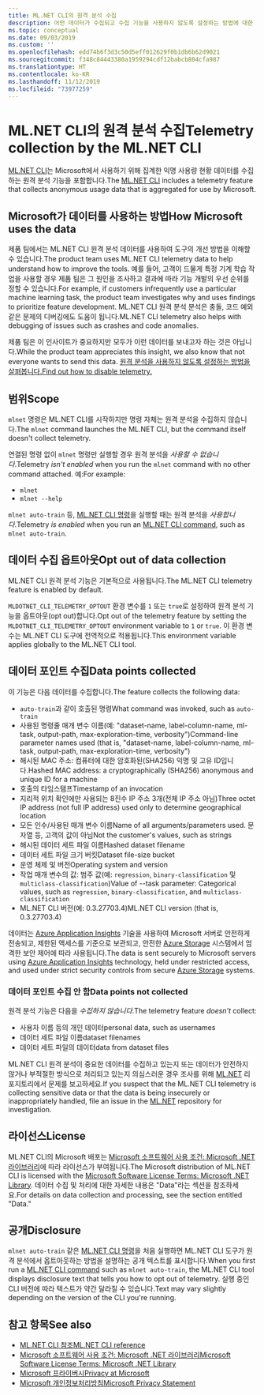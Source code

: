 ```yaml
---
title: ML.NET CLI의 원격 분석 수집
description: 어떤 데이터가 수집되고 수집 기능을 사용하지 않도록 설정하는 방법에 대한 분석을 위해 사용 정보를 수집하는 ML.NET CLI 원격 분석 기능을 살펴봅니다. 또한 Microsoft의 GDPR 규정 준수에 대한 정보와 .NET 라이선스 링크를 확인합니다.
ms.topic: conceptual
ms.date: 09/03/2019
ms.custom: ''
ms.openlocfilehash: edd74b6f3d3c50d5eff012629f0b1db6b62d9021
ms.sourcegitcommit: f348c84443380a1959294cdf12babcb804cfa987
ms.translationtype: HT
ms.contentlocale: ko-KR
ms.lasthandoff: 11/12/2019
ms.locfileid: "73977259"
---
```

# <a name="telemetry-collection-by-the-mlnet-cli"></a><span data-ttu-id="7fe7f-104">ML.NET CLI의 원격 분석 수집</span><span class="sxs-lookup"><span data-stu-id="7fe7f-104">Telemetry collection by the ML.NET CLI</span></span>

<span data-ttu-id="7fe7f-105">[ML.NET CLI](https://aka.ms/mlnet-cli)는 Microsoft에서 사용하기 위해 집계한 익명 사용량 현황 데이터를 수집하는 원격 분석 기능을 포함합니다.</span><span class="sxs-lookup"><span data-stu-id="7fe7f-105">The [ML.NET CLI](https://aka.ms/mlnet-cli) includes a telemetry feature that collects anonymous usage data that is aggregated for use by Microsoft.</span></span>

## <a name="how-microsoft-uses-the-data"></a><span data-ttu-id="7fe7f-106">Microsoft가 데이터를 사용하는 방법</span><span class="sxs-lookup"><span data-stu-id="7fe7f-106">How Microsoft uses the data</span></span>

<span data-ttu-id="7fe7f-107">제품 팀에서는 ML.NET CLI 원격 분석 데이터를 사용하여 도구의 개선 방법을 이해할 수 있습니다.</span><span class="sxs-lookup"><span data-stu-id="7fe7f-107">The product team uses ML.NET CLI telemetry data to help understand how to improve the tools.</span></span> <span data-ttu-id="7fe7f-108">예를 들어, 고객이 드물게 특정 기계 학습 작업을 사용할 경우 제품 팀은 그 원인을 조사하고 결과에 따라 기능 개발의 우선 순위를 정할 수 있습니다.</span><span class="sxs-lookup"><span data-stu-id="7fe7f-108">For example, if customers infrequently use a particular machine learning task, the product team investigates why and uses findings to prioritize feature development.</span></span> <span data-ttu-id="7fe7f-109">ML.NET CLI 원격 분석 분석은 충돌, 코드 예외 같은 문제의 디버깅에도 도움이 됩니다.</span><span class="sxs-lookup"><span data-stu-id="7fe7f-109">ML.NET CLI telemetry also helps with debugging of issues such as crashes and code anomalies.</span></span>

<span data-ttu-id="7fe7f-110">제품 팀은 이 인사이트가 중요하지만 모두가 이런 데이터를 보내고자 하는 것은 아닙니다.</span><span class="sxs-lookup"><span data-stu-id="7fe7f-110">While the product team appreciates this insight, we also know that not everyone wants to send this data.</span></span> [<span data-ttu-id="7fe7f-111">원격 분석을 사용하지 않도록 설정하는 방법을 살펴봅니다.</span><span class="sxs-lookup"><span data-stu-id="7fe7f-111">Find out how to disable telemetry.</span></span>](#opt-out-of-data-collection)

## <a name="scope"></a><span data-ttu-id="7fe7f-112">범위</span><span class="sxs-lookup"><span data-stu-id="7fe7f-112">Scope</span></span>

<span data-ttu-id="7fe7f-113">`mlnet` 명령은 ML.NET CLI를 시작하지만 명령 자체는 원격 분석을 수집하지 않습니다.</span><span class="sxs-lookup"><span data-stu-id="7fe7f-113">The `mlnet` command launches the ML.NET CLI, but the command itself doesn't collect telemetry.</span></span>

<span data-ttu-id="7fe7f-114">연결된 명령 없이 `mlnet` 명령만 실행할 경우 원격 분석을 *사용할 수 없습니다*.</span><span class="sxs-lookup"><span data-stu-id="7fe7f-114">Telemetry *isn't enabled* when you run the `mlnet` command with no other command attached.</span></span> <span data-ttu-id="7fe7f-115">예:</span><span class="sxs-lookup"><span data-stu-id="7fe7f-115">For example:</span></span>

- `mlnet`
- `mlnet --help`

<span data-ttu-id="7fe7f-116">`mlnet auto-train` 등, [ML.NET CLI 명령](../reference/ml-net-cli-reference.md)을 실행할 때는 원격 분석을 *사용합니다*.</span><span class="sxs-lookup"><span data-stu-id="7fe7f-116">Telemetry *is enabled* when you run an [ML.NET CLI command](../reference/ml-net-cli-reference.md), such as `mlnet auto-train`.</span></span>

## <a name="opt-out-of-data-collection"></a><span data-ttu-id="7fe7f-117">데이터 수집 옵트아웃</span><span class="sxs-lookup"><span data-stu-id="7fe7f-117">Opt out of data collection</span></span>

<span data-ttu-id="7fe7f-118">ML.NET CLI 원격 분석 기능은 기본적으로 사용됩니다.</span><span class="sxs-lookup"><span data-stu-id="7fe7f-118">The ML.NET CLI telemetry feature is enabled by default.</span></span>

<span data-ttu-id="7fe7f-119">`MLDOTNET_CLI_TELEMETRY_OPTOUT` 환경 변수를 `1` 또는 `true`로 설정하여 원격 분석 기능을 옵트아웃(opt out)합니다.</span><span class="sxs-lookup"><span data-stu-id="7fe7f-119">Opt out of the telemetry feature by setting the `MLDOTNET_CLI_TELEMETRY_OPTOUT` environment variable to `1` or `true`.</span></span> <span data-ttu-id="7fe7f-120">이 환경 변수는 ML.NET CLI 도구에 전역적으로 적용됩니다.</span><span class="sxs-lookup"><span data-stu-id="7fe7f-120">This environment variable applies globally to the ML.NET CLI tool.</span></span>

## <a name="data-points-collected"></a><span data-ttu-id="7fe7f-121">데이터 포인트 수집</span><span class="sxs-lookup"><span data-stu-id="7fe7f-121">Data points collected</span></span>

<span data-ttu-id="7fe7f-122">이 기능은 다음 데이터를 수집합니다.</span><span class="sxs-lookup"><span data-stu-id="7fe7f-122">The feature collects the following data:</span></span>

- <span data-ttu-id="7fe7f-123">`auto-train`과 같이 호출된 명령</span><span class="sxs-lookup"><span data-stu-id="7fe7f-123">What command was invoked, such as `auto-train`</span></span>
- <span data-ttu-id="7fe7f-124">사용된 명령줄 매개 변수 이름(예: "dataset-name, label-column-name, ml-task, output-path, max-exploration-time, verbosity")</span><span class="sxs-lookup"><span data-stu-id="7fe7f-124">Command-line parameter names used (that is, "dataset-name, label-column-name, ml-task, output-path, max-exploration-time, verbosity")</span></span>
- <span data-ttu-id="7fe7f-125">해시된 MAC 주소: 컴퓨터에 대한 암호화된(SHA256) 익명 및 고유 ID입니다.</span><span class="sxs-lookup"><span data-stu-id="7fe7f-125">Hashed MAC address: a cryptographically (SHA256) anonymous and unique ID for a machine</span></span>
- <span data-ttu-id="7fe7f-126">호출의 타임스탬프</span><span class="sxs-lookup"><span data-stu-id="7fe7f-126">Timestamp of an invocation</span></span>
- <span data-ttu-id="7fe7f-127">지리적 위치 확인에만 사용되는 8진수 IP 주소 3개(전체 IP 주소 아님)</span><span class="sxs-lookup"><span data-stu-id="7fe7f-127">Three octet IP address (not full IP address) used only to determine geographical location</span></span>
- <span data-ttu-id="7fe7f-128">모든 인수/사용된 매개 변수 이름</span><span class="sxs-lookup"><span data-stu-id="7fe7f-128">Name of all arguments/parameters used.</span></span> <span data-ttu-id="7fe7f-129">문자열 등, 고객의 값이 아님</span><span class="sxs-lookup"><span data-stu-id="7fe7f-129">Not the customer's values, such as strings</span></span>
- <span data-ttu-id="7fe7f-130">해시된 데이터 세트 파일 이름</span><span class="sxs-lookup"><span data-stu-id="7fe7f-130">Hashed dataset filename</span></span>
- <span data-ttu-id="7fe7f-131">데이터 세트 파일 크기 버킷</span><span class="sxs-lookup"><span data-stu-id="7fe7f-131">Dataset file-size bucket</span></span>
- <span data-ttu-id="7fe7f-132">운영 체제 및 버전</span><span class="sxs-lookup"><span data-stu-id="7fe7f-132">Operating system and version</span></span>
- <span data-ttu-id="7fe7f-133">작업 매개 변수의 값: 범주 값(예: `regression`, `binary-classification` 및 `multiclass-classification`)</span><span class="sxs-lookup"><span data-stu-id="7fe7f-133">Value of --task parameter: Categorical values, such as `regression`, `binary-classification`, and `multiclass-classification`</span></span>
- <span data-ttu-id="7fe7f-134">ML.NET CLI 버전(예: 0.3.27703.4)</span><span class="sxs-lookup"><span data-stu-id="7fe7f-134">ML.NET CLI version (that is, 0.3.27703.4)</span></span>

<span data-ttu-id="7fe7f-135">데이터는 [Azure Application Insights](https://azure.microsoft.com/services/application-insights/) 기술을 사용하여 Microsoft 서버로 안전하게 전송되고, 제한된 액세스를 기준으로 보관되고, 안전한 [Azure Storage](https://azure.microsoft.com/services/storage/) 시스템에서 엄격한 보안 제어에 따라 사용됩니다.</span><span class="sxs-lookup"><span data-stu-id="7fe7f-135">The data is sent securely to Microsoft servers using [Azure Application Insights](https://azure.microsoft.com/services/application-insights/) technology, held under restricted access, and used under strict security controls from secure [Azure Storage](https://azure.microsoft.com/services/storage/) systems.</span></span>

### <a name="data-points-not-collected"></a><span data-ttu-id="7fe7f-136">데이터 포인트 수집 안 함</span><span class="sxs-lookup"><span data-stu-id="7fe7f-136">Data points not collected</span></span>

<span data-ttu-id="7fe7f-137">원격 분석 기능은 다음을 *수집하지 않습니다*.</span><span class="sxs-lookup"><span data-stu-id="7fe7f-137">The telemetry feature *doesn't* collect:</span></span>

- <span data-ttu-id="7fe7f-138">사용자 이름 등의 개인 데이터</span><span class="sxs-lookup"><span data-stu-id="7fe7f-138">personal data, such as usernames</span></span>
- <span data-ttu-id="7fe7f-139">데이터 세트 파일 이름</span><span class="sxs-lookup"><span data-stu-id="7fe7f-139">dataset filenames</span></span>
- <span data-ttu-id="7fe7f-140">데이터 세트 파일의 데이터</span><span class="sxs-lookup"><span data-stu-id="7fe7f-140">data from dataset files</span></span>

<span data-ttu-id="7fe7f-141">ML.NET CLI 원격 분석이 중요한 데이터를 수집하고 있는지 또는 데이터가 안전하지 않거나 부적절한 방식으로 처리되고 있는지 의심스러운 경우 조사를 위해 [ML.NET](https://github.com/dotnet/machinelearning) 리포지토리에서 문제를 보고하세요.</span><span class="sxs-lookup"><span data-stu-id="7fe7f-141">If you suspect that the ML.NET CLI telemetry is collecting sensitive data or that the data is being insecurely or inappropriately handled, file an issue in the [ML.NET](https://github.com/dotnet/machinelearning) repository for investigation.</span></span>

## <a name="license"></a><span data-ttu-id="7fe7f-142">라이선스</span><span class="sxs-lookup"><span data-stu-id="7fe7f-142">License</span></span>

<span data-ttu-id="7fe7f-143">ML.NET CLI의 Microsoft 배포는 [Microsoft 소프트웨어 사용 조건: Microsoft .NET 라이브러리](https://aka.ms/dotnet-core-eula)에 따라 라이선스가 부여됩니다.</span><span class="sxs-lookup"><span data-stu-id="7fe7f-143">The Microsoft distribution of ML.NET CLI is licensed with the [Microsoft Software License Terms: Microsoft .NET Library](https://aka.ms/dotnet-core-eula).</span></span> <span data-ttu-id="7fe7f-144">데이터 수집 및 처리에 대한 자세한 내용은 "Data"라는 섹션을 참조하세요.</span><span class="sxs-lookup"><span data-stu-id="7fe7f-144">For details on data collection and processing, see the section entitled "Data."</span></span>

## <a name="disclosure"></a><span data-ttu-id="7fe7f-145">공개</span><span class="sxs-lookup"><span data-stu-id="7fe7f-145">Disclosure</span></span>

<span data-ttu-id="7fe7f-146">`mlnet auto-train` 같은 [ML.NET CLI 명령](../reference/ml-net-cli-reference.md)을 처음 실행하면 ML.NET CLI 도구가 원격 분석에서 옵트아웃하는 방법을 설명하는 공개 텍스트를 표시합니다.</span><span class="sxs-lookup"><span data-stu-id="7fe7f-146">When you first run a [ML.NET CLI command](../reference/ml-net-cli-reference.md) such as `mlnet auto-train`, the ML.NET CLI tool displays disclosure text that tells you how to opt out of telemetry.</span></span> <span data-ttu-id="7fe7f-147">실행 중인 CLI 버전에 따라 텍스트가 약간 달라질 수 있습니다.</span><span class="sxs-lookup"><span data-stu-id="7fe7f-147">Text may vary slightly depending on the version of the CLI you're running.</span></span>

## <a name="see-also"></a><span data-ttu-id="7fe7f-148">참고 항목</span><span class="sxs-lookup"><span data-stu-id="7fe7f-148">See also</span></span>

- [<span data-ttu-id="7fe7f-149">ML.NET CLI 참조</span><span class="sxs-lookup"><span data-stu-id="7fe7f-149">ML.NET CLI reference</span></span>](../reference/ml-net-cli-reference.md)
- [<span data-ttu-id="7fe7f-150">Microsoft 소프트웨어 사용 조건: Microsoft .NET 라이브러리</span><span class="sxs-lookup"><span data-stu-id="7fe7f-150">Microsoft Software License Terms: Microsoft .NET Library</span></span>](https://aka.ms/dotnet-core-eula)
- [<span data-ttu-id="7fe7f-151">Microsoft 프라이버시</span><span class="sxs-lookup"><span data-stu-id="7fe7f-151">Privacy at Microsoft</span></span>](https://www.microsoft.com/trustcenter/privacy/)
- [<span data-ttu-id="7fe7f-152">Microsoft 개인정보처리방침</span><span class="sxs-lookup"><span data-stu-id="7fe7f-152">Microsoft Privacy Statement</span></span>](https://privacy.microsoft.com/privacystatement)
